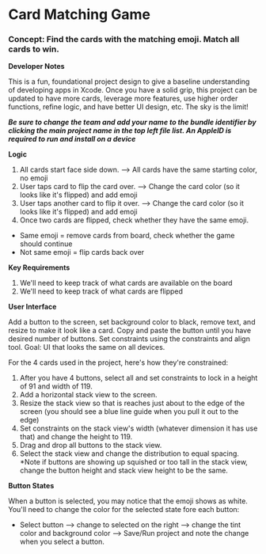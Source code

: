 # Card Matching Game

### Concept: Find the cards with the matching emoji. Match all cards to win. 

**Developer Notes** 

This is a fun, foundational project design to give a baseline understanding of developing apps in Xcode. Once you have a solid grip, this project can be updated to have more cards, leverage more features, use higher order functions, refine logic, and have better UI design, etc. The sky is the limit! 

***Be sure to change the team and add your name to the bundle identifier by clicking the main project name in the top left file list. An AppleID is required to run and install on a device***


**Logic**

1. All cards start face side down.  —> All cards have the same starting color, no emoji
2. User taps card  to flip the card over. —> Change the card color (so it looks like it's flipped) and add emoji
3. User taps another card to flip it over. —> Change the card color (so it looks like it's flipped) and add emoji
4. Once two cards are flipped, check whether they have the same emoji.
- Same emoji = remove cards from board, check whether the game should continue
- Not same emoji = flip cards back over


**Key Requirements** 

1. We'll need to keep track of what cards are available on the board
2. We'll need to keep track of what cards are flipped


**User Interface**

Add a button to the screen, set background color to black, remove text, and resize to make it look like a card.
Copy and paste the button until you have desired number of buttons. 
Set constraints using the constraints and align tool.
Goal: UI that looks the same on all devices.

For the 4 cards used in the project, here's how they're constrained:
1. After you have 4 buttons, select all and set constraints to lock in a height of 91 and width of 119.
2. Add a horizontal stack view to the screen.
3. Resize the stack view so that is reaches just about to the edge of the screen (you should see a blue line guide when you pull it out to the edge)
4. Set constraints on the stack view's width (whatever dimension it has use that) and change the height to 119.
5. Drag and drop all buttons to the stack view. 
6. Select the stack view and change the distribution to equal spacing.
*Note if buttons are showing up squished or too tall in the stack view, change the button height and stack view height to be the same.


**Button States**

When a button is selected, you may notice that the emoji shows as white. You'll need to change the color for the selected state fore each button:
-  Select button --> change to selected on the right --> change the tint color and background color --> Save/Run project and note the change when you select a button.

